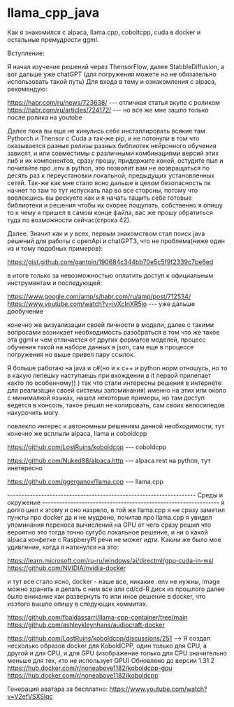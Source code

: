 # llama_cpp_java
Как я знакомился с alpaca, llama.cpp, coboltcpp, cuda в docker и остальные премудрости ggml.

Вступление:

Я начал изучение решений через ThensorFlow, далее StabbleDiffusion, а вот дальше уже chatGPT (для погружения можете но не обязательно использовать такой путь)
Для входа в тему и ознакомления с alpaca, рекомендую:

https://habr.com/ru/news/723638/            --- отличная статья вкупе с роликом
https://habr.com/ru/articles/724172/        --- но все же мне зашло только после ролика на youtobe

Далее пока вы еще не кинулись себе инсталлировать всякие там Pythorch и Thensor с Cuda а так-же pip, и не потонули в том что оказывается разные релизы разных библиотек нейронного обучения 
зависят, и или совместимы с различными комбинациями версий этих либ и их компонентов, сразу прошу, придержите коней, остудите пыл и почитайте про .env в python, это позволит вам не возвращаться по десять раз
к переустановки локальной, предыдущих установленных сетей. Так-же как мне стало ясно дальше в целом безопасность пк начнет то там то тут испускать пар во все стороны, потому что вовлекшись вы рескуете как и я 
начать тащить себе готовые библиотеки и решения чтобы их скорее пощупать, собственно я опишу то к чему я пришел в самом конце файла, вас же прошу обратиться туда по возможности сейчас(строка 42).

Далее. Значит как и у всех, первым знакомством стал поиск java решений для работы с openApi и chatGPT3, 
что не проблема(ниже один из и тому подобных примеров):

https://gist.github.com/gantoin/190684c344bb70e5c5f9f2339c7be6ed

в итоге только за невозможностью оплатить доступ к официальным инструментам и последующей:

https://www.google.com/amp/s/habr.com/ru/amp/post/712534/
https://www.youtube.com/watch?v=ivXcInXR5jo --- уже дальше дообучение

конечно же визуализации своей личности в модели, далее с такими вопросами возникает необходимость разобраться в том что же такое эта ggml и чем отличается от других форматов моделей,
процесс обучения такой на наборе данных в json, сам еще в процессе погружения но выше привел пару ссылок.

Я больше работаю на java и c#(но и к с++ и python норм отношусь, но то в какую лепешку наступаешь при вхождении в it первой прилепает както по особенному)) ) 
так что стали интересны решения в интернете для реализации своей системы запоминания) именно на этих или около с минималкой языках,
нашел некоторые примеры, но там доступ ведется в консоль, такое решил не копировать, сам своих велосипедов накурочить могу.

повлекло интерес к автономным решениям данной необходимости, тут конечно же всплыли alpaca, llama и coboldcpp

https://github.com/LostRuins/koboldcpp        --- coboldcpp

https://github.com/Nuked88/alpaca.http        --- alpaca rest на python, тут инетересно

https://github.com/ggerganov/llama.cpp        --- llama.cpp

------------------------------------------------------------------- Среды и окружение ---------------------------------------------------------------
я долго шел к этому и оно назрело, в той же llama.cpp я не сразу заметил пункты про docker да и не мудрено, почитав про llama.cpp я увидел упоминания переноса вычислений на GPU от чего
сразу решил что вероятно это тогда точно сугубо локальное решение, и ни о какой alpaca конфетке с RaspberyPI речи не может идти. Каким же было мое удивление, когда я наткнулся на это:

https://learn.microsoft.com/ru-ru/windows/ai/directml/gpu-cuda-in-wsl
https://github.com/NVIDIA/nvidia-docker

и тут все стало ясно, docker - наше все, никакие .env не нужны, image можно хранить и делать с ним все аля cd/cd-R диск из прошлого
далее было вникание как развернуть то или иное решение в docker, что изэтого вышло опишу в следующих коммитах.

https://github.com/fbaldassarri/llama-cpp-container/tree/main
https://github.com/ashleykleynhans/audiocraft-docker

https://github.com/LostRuins/koboldcpp/discussions/251 -->
Я создал несколько образов docker для KoboldCPP, один только для CPU, а другой и для CPU, и для GPU (изображение только для CPU значительно меньше для тех, кто не использует GPU)
Обновлено до версии 1.31.2
https://hub.docker.com/r/noneabove1182/koboldcpp-gpu
https://hub.docker.com/r/noneabove1182/koboldcpp

Генерация аватара за бесплатно:
https://www.youtube.com/watch?v=V2efVSXSlqc
